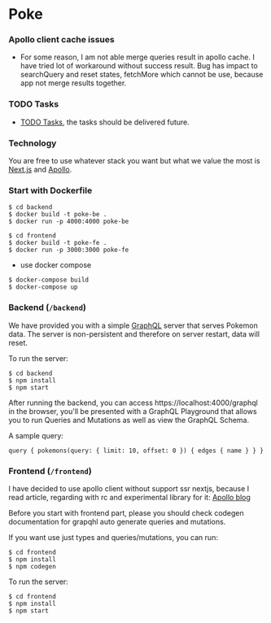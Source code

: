 # Poke

### Apollo client cache issues

- For some reason, I am not able merge queries result in apollo cache. I have tried lot of workaround without success result. Bug has impact to searchQuery and reset states, fetchMore which cannot be use, because app not merge results together.

### TODO Tasks

- [TODO Tasks](https://github.com/mikekubn/poke/blob/main/TODO.md), the tasks should be delivered future.

### Technology

You are free to use whatever stack you want but what we value the most is [Next.js](https://nextjs.org/) and [Apollo](https://www.apollographql.com/).

### Start with Dockerfile

```
$ cd backend
$ docker build -t poke-be .
$ docker run -p 4000:4000 poke-be
```

```
$ cd frontend
$ docker build -t poke-fe .
$ docker run -p 3000:3000 poke-fe
```

- use docker compose

```
$ docker-compose build
$ docker-compose up
```

### Backend (`/backend`)

We have provided you with a simple [GraphQL](https://graphql.org/learn) server that serves Pokemon data. The server is non-persistent and therefore on server restart, data will reset.

To run the server:

```
$ cd backend
$ npm install
$ npm start
```

After running the backend, you can access https://localhost:4000/graphql in the browser, you'll be presented with a GraphQL Playground that allows you to run Queries and Mutations as well as view the GraphQL Schema.

A sample query:

```
query { pokemons(query: { limit: 10, offset: 0 }) { edges { name } } }
```

### Frontend (`/frontend`)

I have decided to use apollo client without support ssr nextjs, because I read article, regarding with rc and experimental library for it: [Apollo blog](https://www.apollographql.com/blog/how-to-use-apollo-client-with-next-js-13)

Before you start with frontend part, please you should check codegen documentation for grapqhl auto generate queries and mutations.

If you want use just types and queries/mutations, you can run:

```
$ cd frontend
$ npm install
$ npm codegen
```

To run the server:

```
$ cd frontend
$ npm install
$ npm start
```
